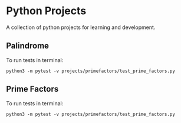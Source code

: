 # Python Projects

A collection of python projects for learning and development.

## Palindrome
To run tests in terminal:

`python3 -m pytest -v projects/primefactors/test_prime_factors.py`

## Prime Factors
To run tests in terminal: 

`python3 -m pytest -v projects/primefactors/test_prime_factors.py`

